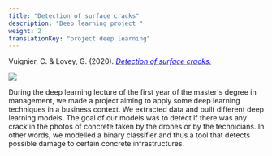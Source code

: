```yaml
---
title: "Detection of surface cracks"
description: "Deep learning project "
weight: 2
translationKey: "project deep learning"
---
```


Vuignier, C. & Lovey, G. (2020). [<span style="color:blue">*Detection of surface cracks.*</span>](https://bookdown.org/gaetan_lovey/surface_crack_detection/Surface-Crack-Detection.html)

![](/crack.png)


During the deep learning lecture of the first year of the master's degree in management, we made a project aiming to apply some deep learning techniques in a business context. We extracted data and built different deep learning models. The goal of our models was to detect if there was any crack in the photos of concrete taken by the drones or by the technicians. In other words, we modelled a binary classifier and thus a tool that detects possible damage to certain concrete infrastructures.
